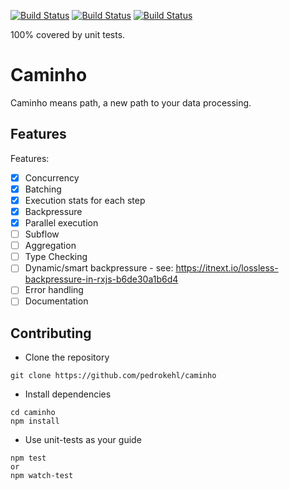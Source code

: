 [![Build Status](https://github.com/pedrokehl/caminho/workflows/Build/badge.svg)](https://github.com/pedrokehl/caminho/actions)
[![Build Status](https://github.com/pedrokehl/caminho/workflows/Lint/badge.svg)](https://github.com/pedrokehl/caminho/actions)
[![Build Status](https://github.com/pedrokehl/caminho/workflows/Test/badge.svg)](https://github.com/pedrokehl/caminho/actions)

100% covered by unit tests.

# Caminho
Caminho means path, a new path to your data processing.

## Features

Features:

- [X] Concurrency
- [X] Batching
- [X] Execution stats for each step
- [X] Backpressure
- [X] Parallel execution
- [ ] Subflow
- [ ] Aggregation
- [ ] Type Checking
- [ ] Dynamic/smart backpressure - see: https://itnext.io/lossless-backpressure-in-rxjs-b6de30a1b6d4
- [ ] Error handling
- [ ] Documentation

## Contributing
- Clone the repository
```
git clone https://github.com/pedrokehl/caminho
```
- Install dependencies
```
cd caminho
npm install
```
- Use unit-tests as your guide
```
npm test
or
npm watch-test
```
